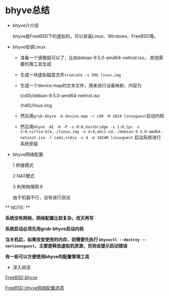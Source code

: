 bhyve总结
=========

- bhyve介介绍

  bhyve是FreeBSD下的虚拟机，可以安装Linux、Windows、FreeBSD等。

- bhyve安装Linux

  * 准备一个镜像就可以了，比如debian-9.5.0-amd64-netinst.iso，
其他需要的用工具生成

  * 生成一块虚拟磁盘文件`truncate -s 50G linux.img`

  * 生成一个device.map的文本文件，用来进行设备映射，内容为

	(cd0)/debian-9.5.0-amd64-netinst.iso

	(hd0)/linux.img

  * 然后用`grub-bhyve -m device.map -r cd0 -M 1024 linuxguest`启动内核

  * 然后用`bhyve -AI -H -P -s 0:0,hostbridge -s 1:0,lpc -s 3:0,virtio-blk,./linux.img
-s 4:0,ahci-cd,./debian-9.5.0-amd64-netinst.iso -l com1,stdio -c 4 -m 1024M linuxguest`
启动系统进行系统安装

- bhyve网络配置

  1 桥接模式

  2 NAT模式

  3 利用物理网卡

   由于机器不行，没有进行测试







** NOTE: **

**系统没有网络，网络配置比较复杂，改天再写**

**系统启动必须先用grub-bhyve启动内核**

**当关机后，如果改变使用的内存，则需要先执行
`bhyvectl --destroy --vm=linuxguest`，主要是释放虚拟机资源，否则会提示启动错误**

**有一些可以方便使用bhyve的配置管理工具**









- 深入阅读

[FreeBSD bhyve](https://people.freebsd.org/~rodrigc/doc/handbook/virtualization-host-bhyve.html)

[FreeBSD bhyve网络配置选项](http://empt1e.blogspot.com/2016/10/bhyve-networking-options.html)
